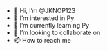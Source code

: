 - 👋 Hi, I’m @JKNOP123
- 👀 I’m interested in Py
- 🌱 I’m currently learning Py
- 💞️ I’m looking to collaborate on 
- 📫 How to reach me 

<!---
JKNOP123/JKNOP123 is a ✨ special ✨ repository because its `README.md` (this file) appears on your GitHub profile.
You can click the Preview link to take a look at your changes.
--->
